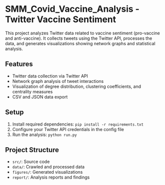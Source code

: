 # SMM_Covid_Vaccine_Analysis - Twitter Vaccine Sentiment

This project analyzes Twitter data related to vaccine sentiment (pro-vaccine and anti-vaccine). It collects tweets using the Twitter API, processes the data, and generates visualizations showing network graphs and statistical analysis.

## Features
- Twitter data collection via Twitter API
- Network graph analysis of tweet interactions
- Visualization of degree distribution, clustering coefficients, and centrality measures
- CSV and JSON data export

## Setup
1. Install required dependencies: `pip install -r requirements.txt`
2. Configure your Twitter API credentials in the config file
3. Run the analysis: `python run.py`

## Project Structure
- `src/`: Source code
- `data/`: Crawled and processed data
- `figures/`: Generated visualizations
- `report/`: Analysis reports and findings